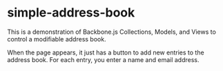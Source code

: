 simple-address-book
===================
This is a demonstration of Backbone.js Collections, Models, and Views to control a modifiable address book.

When the page appears, it just has a button to add new entries to the address book. For each entry, you enter a name and email address.

